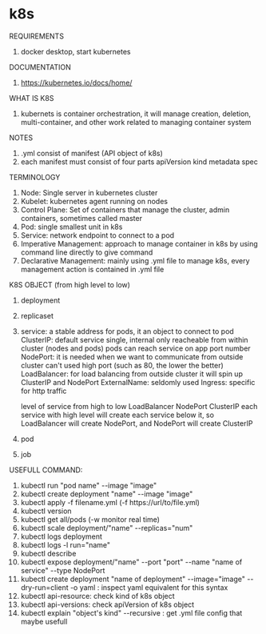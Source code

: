 # k8s
REQUIREMENTS
1. docker desktop, start kubernetes

DOCUMENTATION
1. https://kubernetes.io/docs/home/

WHAT IS K8S
1. kubernets is container orchestration, it will manage creation, deletion, multi-container, and other work related to managing container system


NOTES
1. .yml consist of manifest (API object of k8s)
2. each manifest must consist of four parts
    apiVersion
    kind
    metadata
    spec

TERMINOLOGY
1. Node: Single server in kubernetes cluster
2. Kubelet: kubernetes agent running on nodes
3. Control Plane: Set of containers that manage the cluster, admin containers, sometimes called master
4. Pod: single smallest unit in k8s
5. Service: network endpoint to connect to a pod
6. Imperative Management: approach to manage container in k8s by using command line directly to give command
7. Declarative Management: mainly using .yml file to manage k8s, every management action is contained in .yml file


K8S OBJECT (from high level to low)
1. deployment
2. replicaset
3. service: a stable address for pods, it an object to connect to pod
    ClusterIP: default service
        single, internal
        only reacheable from within cluster (nodes and pods)
        pods can reach service on app port number
    NodePort: 
        it is needed when we want to communicate from outside cluster
        can't used high port (such as 80, the lower the better)
    LoadBalancer:
        for load balancing from outside cluster
        it will spin up ClusterIP and NodePort
    ExternalName:
        seldomly used
    Ingress:
        specific for http traffic

    level of service from high to low
        LoadBalancer
        NodePort
        ClusterIP
    each service with high level will create each service below it, so LoadBalancer will create NodePort, and NodePort will create ClusterIP
4. pod
5. job

USEFULL COMMAND:
1. kubectl run "pod name" --image "image"
2. kubectl create deployment "name" --image "image"
3. kubectl apply -f filename.yml (-f https://url/to/file.yml)
4. kubectl version
5. kubectl get all/pods (-w monitor real time)
6. kubectl scale deployment/"name" --replicas="num"
7. kubectl logs deployment
8. kubectl logs -l run="name"
9. kubectl describe
10. kubectl expose deployment/"name" --port "port" --name "name of service" --type NodePort
11. kubectl create deployment "name of deployment" --image="image" --dry-run=client -o yaml : inspect yaml equivalent for this syntax
12. kubectl api-resource: check kind of k8s object
13. kubectl api-versions: check apiVersion of k8s object
14. kubectl explain "object's kind" --recursive : get .yml file config that maybe usefull